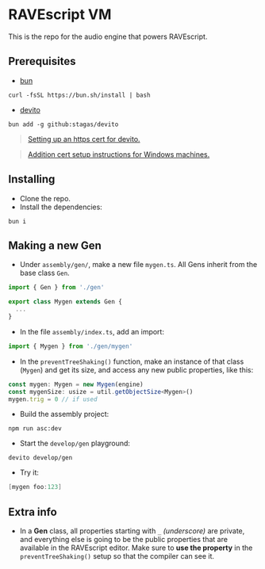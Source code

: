 # RAVEscript VM

This is the repo for the audio engine that powers RAVEscript.

## Prerequisites

- [bun](https://bun.sh/)
```
curl -fsSL https://bun.sh/install | bash
```
- [devito](https://github.com/stagas/devito)
```
bun add -g github:stagas/devito
```
> [Setting up an https cert for devito.](https://github.com/stagas/devito)

> [Addition cert setup instructions for Windows machines.](https://www.haveiplayedbowie.today/blog/posts/secure-localhost-with-mkcert/)

## Installing

- Clone the repo.
- Install the dependencies:
```
bun i
```

## Making a new Gen

- Under `assembly/gen/`, make a new file `mygen.ts`. All Gens inherit from the base class `Gen`.

```ts
import { Gen } from './gen'

export class Mygen extends Gen {
  ...
}
```

- In the file `assembly/index.ts`, add an import:
```ts
import { Mygen } from './gen/mygen'
```
- In the `preventTreeShaking()` function, make an instance of that class (`Mygen`) and get its size, and access any new public properties, like this:
```ts
const mygen: Mygen = new Mygen(engine)
const mygenSize: usize = util.getObjectSize<Mygen>()
mygen.trig = 0 // if used
```
- Build the assembly project:

```
npm run asc:dev
```
- Start the `develop/gen` playground:
```
devito develop/gen
```
- Try it:
```c#
[mygen foo:123]
```

## Extra info

- In a **Gen** class, all properties starting with `_` _(underscore)_ are private, and everything else is going to be the public properties that are available in the RAVEscript editor. Make sure to **use the property** in the `preventTreeShaking()` setup so that the compiler can see it.
